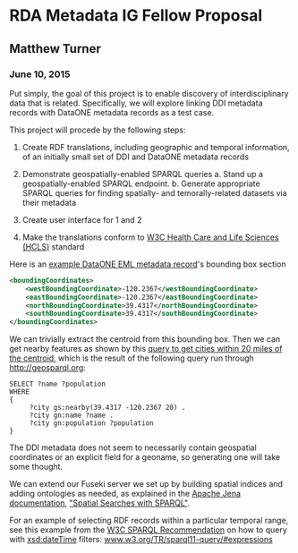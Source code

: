 # RDA Metadata IG Fellow Proposal

## Matthew Turner

### June 10, 2015

Put simply, the goal of this project is to enable discovery of interdisciplinary
data that is related. Specifically, we will explore linking DDI metadata records
with DataONE metadata records as a test case. 

This project will procede by the following steps:

1. Create RDF translations, including geographic and temporal information, of 
an initially small set of DDI and DataONE metadata records

2. Demonstrate geospatially-enabled SPARQL queries
    a. Stand up a geospatially-enabled SPARQL endpoint. 
    b. Generate appropriate SPARQL queries for finding spatially- and
        temorally-related datasets via their metadata

3. Create user interface for 1 and 2

4. Make the translations conform to [W3C Health Care and Life Sciences
(HCLS)](http://www.w3.org/2001/sw/hcls/notes/hcls-dataset/) standard


Here is an [example DataONE EML metadata
record](https://cn.dataone.org/cn/v1/object/doi:10.5063%2FAA%2Fnrs.692.1)'s
bounding box section

```xml
<boundingCoordinates>
    <westBoundingCoordinate>-120.2367</westBoundingCoordinate>
    <eastBoundingCoordinate>-120.2367</eastBoundingCoordinate>
    <northBoundingCoordinate>39.4317</northBoundingCoordinate>
    <southBoundingCoordinate>39.4317</southBoundingCoordinate>
</boundingCoordinates>
```

We can trivially extract the centroid from this bounding box. Then we can 
get nearby features as shown by this 
[query to get cities within 20 miles of the centroid](http://geosparql.appspot.com/search?q=SELECT++%3Fname+%3Fcountry+%3Fpopulation%0D%0AWHERE%0D%0A++{+%0D%0A+++++%3Fcity+gs%3Anearby%2842.705387+-120+10%29+.%0D%0A+++++%3Fcity+gn%3Aname+%3Fname+.%0D%0A+++++%3Fcity+gn%3AinCountry+%3Fcountry+.%0D%0A+++++%3Fcity+gn%3Apopulation+%3Fpopulation%0D%0A++}%0D%0A
), which is the result of the following query run through http://geosparql.org: 

```sparql
SELECT ?name ?population
WHERE
{ 
     ?city gs:nearby(39.4317 -120.2367 20) .
     ?city gn:name ?name .
     ?city gn:population ?population 
}
```

The DDI metadata does not seem to necessarily contain geospatial coordinates or
an explicit field for a geoname, so generating one will take some thought.

We can extend our Fuseki server we set up by building spatial indices and adding
ontologies as needed, as explained in the [Apache Jena
documentation](https://jena.apache.org/index.html), ["Spatial Searches with
SPARQL"](https://jena.apache.org/documentation/query/spatial-query.html). 

For an example of selecting RDF records within a particular temporal range,
see this example from the [W3C SPARQL
Recommendation](http://www.w3.org/TR/sparql11-query/#expressions) on 
how to query with [xsd:dateTime](http://www.w3.org/TR/xmlschema-2/#dateTime) 
filters: www.w3.org/TR/sparql11-query/#expressions
